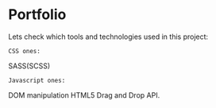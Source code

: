 # Portfolio

Lets check which tools and technologies used in this project:

	CSS ones:
SASS(SCSS)

	Javascript ones:
DOM manipulation
HTML5 Drag and Drop API. 
